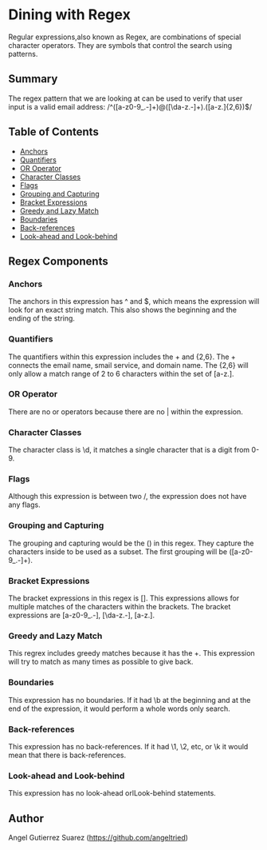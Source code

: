 # Dining with Regex

Regular expressions,also known as Regex, are combinations of special character operators. They are symbols that control the search using patterns.

## Summary
The regex pattern that we are looking at can be used to verify that user input is a valid email address: /^([a-z0-9_\.-]+)@([\da-z\.-]+)\.([a-z\.]{2,6})$/


## Table of Contents

- [Anchors](#anchors)
- [Quantifiers](#quantifiers)
- [OR Operator](#or-operator)
- [Character Classes](#character-classes)
- [Flags](#flags)
- [Grouping and Capturing](#grouping-and-capturing)
- [Bracket Expressions](#bracket-expressions)
- [Greedy and Lazy Match](#greedy-and-lazy-match)
- [Boundaries](#boundaries)
- [Back-references](#back-references)
- [Look-ahead and Look-behind](#look-ahead-and-look-behind)

## Regex Components

### Anchors
The anchors in this expression has ^ and $, which means the expression will look for an exact string match. This also shows the beginning and the ending of the string.
### Quantifiers
The quantifiers within this expression includes the + and {2,6}. The + connects the email name, smail service, and domain name. The {2,6} will only allow a match range of 2 to 6 characters within the set of [a-z\.].
### OR Operator
There are no or operators because there are no | within the expression.
### Character Classes
The character class is \d, it matches a single character that is a digit from 0-9.
### Flags
Although this expression is between two /, the expression does not have any flags.
### Grouping and Capturing
The grouping and capturing would be the () in this regex. They capture the characters inside to be used as a subset. The first grouping will be ([a-z0-9_\.-]+).


### Bracket Expressions
The bracket expressions in this regex is []. This expressions allows for multiple matches of the characters within the brackets. The bracket expressions are [a-z0-9_\.-], [\da-z\.-], [a-z\.].
### Greedy and Lazy Match
This regrex includes greedy matches because it has the +. This expression will try to match as many times as possible to give back.
### Boundaries
This expression has no boundaries. If it had \b at the beginning and at the end of the expression, it would perform a whole words only search.


### Back-references
This expression has no back-references. If it had \1, \2, etc, or \k it would mean that there is back-references.
### Look-ahead and Look-behind
This expression has no look-ahead orlLook-behind statements.
## Author

Angel Gutierrez Suarez (https://github.com/angeltried)

